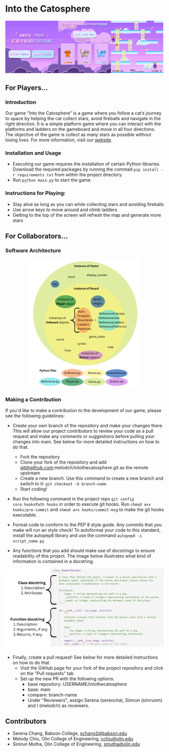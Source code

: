 # Into the Catosphere

<p align="center">
<img src="Images/game.png" width="800"/>
</p>

## For Players...
### Introduction
Our game “Into the Catosphere” is a game where you follow a cat’s journey to space by helping the cat collect stars, avoid fireballs and navigate in the right direction. It is a simple platform game where you can interact with the platforms and ladders on the gameboard and move in all four directions. The objective of the game is collect as many stars as possible without losing lives. For more information, visit our <a href="https://serencha.github.io/catosphere/" target="_blank">website</a>.

### Installation and Usage
* Executing our game requires the installation of certain Python libraries. Download the required packages by running the commad `pip install -r requirements.txt` from within the project directory.
* Run `python main.py` to start the game.

### Instructions for Playing:
* Stay alive as long as you can while collecting stars and avoiding fireballs
* Use arrow keys to move around and climb ladders
* Getting to the top of the screen will refresh the map and generate more stars

## For Collaborators...
### Software Architecture

<p align="center">
<img src="Images/architecture.png" width="350"/>
</p>

### Making a Contribution

If you'd like to make a contribution to the development of our game, please see the following guidelines:

* Create your own branch of the repository and make your changes there. This will allow our project contributors to review your code as a pull request and make any comments or suggestions before pulling your changes into main. See below for more detailed instructions on how to do that.
    * Fork the repository
    * Clone your fork of the repository and add git@github.com:melodch/intothecatosphere.git as the remote upstream
    * Create a new branch. Use this command to create a new branch and switch to it: `git checkout -b branch-name`
    * Start coding!

* Run the following command in the project repo `git config core.hooksPath hooks` in order to execute git hooks. Run `chmod a+x hooks/pre-commit` and `chmod a+x hooks/commit-msg` to make the git hooks executable.

* Format code to conform to the PEP 8 style guide. Any commits that you make will run an style check! To autoformat your code to this standard, install the autopep8 library and use the command `autopep8 -i script_name.py`

* Any functions that you add should make use of docstrings to ensure readability of this project. The image below illustrates what kind of information is contained in a docstring.

<p align="center">
<img src="Images/docstring.png" width="500"/>
</p>

* Finally, create a pull request! See below for more detailed instructions on how to do that.
    * Visit the GitHub page for your fork of the project repository and click on the "Pull requests" tab
    * Set up the new PR with the following options:
        * base repository: USERNAME/intothecatosphere
        * base: main
        * compare: branch-name
        * Under "Reviewers", assign Serena (serencha), Simrun (simrunm) and I (melodch) as reviewers.

## Contributors
- Serena Chang, Babson College, schang2@babson.edu
- Melody Chiu, Olin College of Engineering, cchiu@olin.edu
- Simrun Mutha, Olin College of Engineering, smutha@olin.edu
